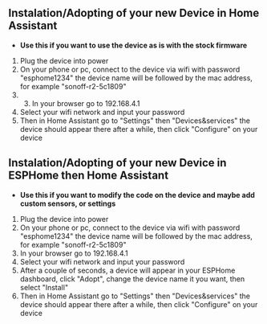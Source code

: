 ## Instalation/Adopting of your new Device in Home Assistant
* **Use this if you want to use the device as is with the stock firmware**

1. Plug the device into power
2. On your phone or pc, connect to the device via wifi with password "esphome1234" the device name will be followed by the mac address, for example "sonoff-r2-5c1809"
3. 3. In your browser go to 192.168.4.1
4. Select your wifi network and input your password
5. Then in Home Assistant go to "Settings" then "Devices&services" the device should appear there after a while, then click "Configure" on your device

## Instalation/Adopting of your new Device in ESPHome then Home Assistant
* **Use this if you want to modify the code on the device and maybe add custom sensors, or settings**

1. Plug the device into power
2. On your phone or pc, connect to the device via wifi with password "esphome1234" the device name will be followed by the mac address, for example "sonoff-r2-5c1809"
3. In your browser go to 192.168.4.1
4. Select your wifi network and input your password
5. After a couple of seconds, a device will appear in your ESPHome dashboard, click "Adopt", change the device name it you want, then select "Install"
6. Then in Home Assistant go to "Settings" then "Devices&services" the device should appear there after a while, then click "Configure" on your device
